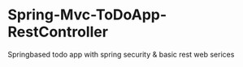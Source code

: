 # Spring-Mvc-ToDoApp-RestController
 Springbased todo app with spring security & basic rest web serices 
